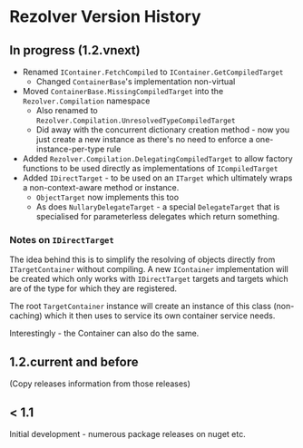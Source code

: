 ﻿# Rezolver Version History

## In progress (1.2.vnext)

 - Renamed `IContainer.FetchCompiled` to `IContainer.GetCompiledTarget`
   - Changed `ContainerBase`'s implementation non-virtual
 - Moved `ContainerBase.MissingCompiledTarget` into the `Rezolver.Compilation` namespace
   - Also renamed to `Rezolver.Compilation.UnresolvedTypeCompiledTarget`
   - Did away with the concurrent dictionary creation method - now you just 
create a new instance as there's no need to enforce a one-instance-per-type 
rule
 - Added `Rezolver.Compilation.DelegatingCompiledTarget` to allow factory functions
to be used directly as implementations of `ICompiledTarget`
 - Added `IDirectTarget` - to be used on an `ITarget` which ultimately wraps 
a non-context-aware method or instance.
    - `ObjectTarget` now implements this too
    - As does `NullaryDelegateTarget` - a special `DelegateTarget` that 
is specialised for parameterless delegates which return something.

### Notes on `IDirectTarget`

The idea behind this is to simplify the resolving of objects directly from
`ITargetContainer` without compiling.  A new `IContainer` implementation will
be created which only works with `IDirectTarget` targets and targets which
are of the type for which they are registered.

The root `TargetContainer` instance will create an instance of this class 
(non-caching) which it then uses to service its own container service needs.

Interestingly - the Container can also do the same.

## 1.2.current and before

(Copy releases information from those releases)

## < 1.1

Initial development - numerous package releases on nuget etc.

